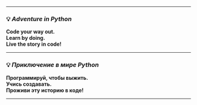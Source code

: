 
---

### 💡 *Adventure in Python*  
**Code your way out.  
Learn by doing.  
Live the story in code!**

---

### 💡 *Приключение в мире Python*  
**Программируй, чтобы выжить.  
Учись создавать.  
Проживи эту историю в коде!**

---

